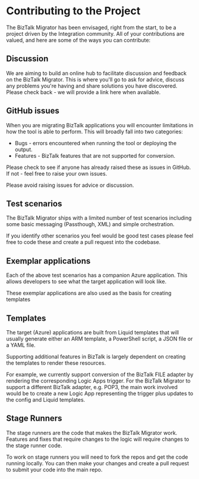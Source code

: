 # Contributing to the Project

The BizTalk Migrator has been envisaged, right from the start, to be a project driven by the Integration
community.  All of your contributions are valued, and here are some of the ways you can contribute:

## Discussion

We are aiming to build an online hub to facilitate discussion and feedback on the BizTalk Migrator. 
This is where you'll go to ask for advice, discuss any problems you're having and share solutions you
have discovered.  Please check back - we will provide a link here when available.

## GitHub issues

When you are migrating BizTalk applications you will encounter limitations in how the tool is able to
perform.  This will broadly fall into two categories:

- Bugs - errors encountered when running the tool or deploying the output.
- Features - BizTalk features that are not supported for conversion.

Please check to see if anyone has already raised these as issues in GitHub.  If not - feel free to raise your
own issues.  

Please avoid raising issues for advice or discussion.

## Test scenarios

The BizTalk Migrator ships with a limited number of test scenarios including some basic messaging (Passthough, XML)
and simple orchestration. 

If you identify other scenarios you feel would be good test cases please feel free to code these
and create a pull request into the codebase.

## Exemplar applications

Each of the above test scenarios has a companion Azure application.  This allows developers to 
see what the target application will look like. 

These exemplar applications are also used as the basis for creating templates

## Templates

The target (Azure) applications are built from Liquid templates that will usually generate either
an ARM template, a PowerShell script, a JSON file or a YAML file.

Supporting additional features in BizTalk is largely dependent on creating the templates to render these
resources.  

For example, we currently support conversion of the BizTalk FILE adapter by rendering the 
corresponding Logic Apps trigger.  For the BizTalk Migrator to support a different BizTalk adapter, e.g. POP3, 
the main work involved would be to create a new Logic App representing the trigger plus updates
to the config and Liquid templates.

## Stage Runners

The stage runners are the code that makes the BizTalk Migrator work.  Features and fixes that require
changes to the logic will require changes to the stage runner code.

To work on stage runners you will need to fork the repos and get the code running locally.  You can then make 
your changes and create a pull request to submit your code into the main repo.

